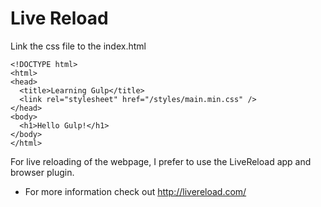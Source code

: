 # Live Reload






Link the css file to the index.html
```
<!DOCTYPE html>
<html>
<head>
  <title>Learning Gulp</title>
  <link rel="stylesheet" href="/styles/main.min.css" />
</head>
<body>
  <h1>Hello Gulp!</h1>
</body>
</html>
```

For live reloading of the webpage, I prefer to use the LiveReload app and browser plugin.

* For more information check out http://livereload.com/
